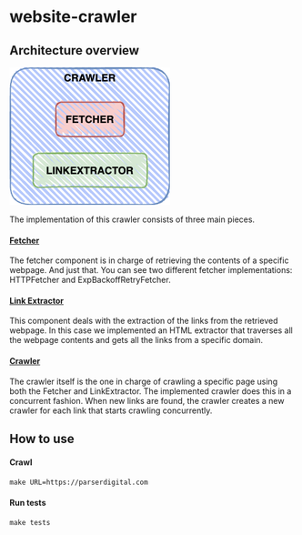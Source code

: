# website-crawler

## Architecture overview
![Basic architecture](assets/crawler-architecture.png)

The implementation of this crawler consists of three main pieces.

#### [Fetcher](pkg/fetcher)
The fetcher component is in charge of retrieving the contents of a specific webpage. And just that.
You can see two different fetcher implementations: HTTPFetcher and ExpBackoffRetryFetcher.

#### [Link Extractor](pkg/linkextractor)
This component deals with the extraction of the links from the retrieved webpage. 
In this case we implemented an HTML extractor that traverses all the webpage contents and gets all the links from a specific domain.

#### [Crawler](pkg/crawler)
The crawler itself is the one in charge of crawling a specific page using both the Fetcher and LinkExtractor.
The implemented crawler does this in a concurrent fashion. When new links are found, the crawler creates a new crawler for each link that starts crawling concurrently.

## How to use

#### Crawl
```shell
make URL=https://parserdigital.com
```

#### Run tests
```shell
make tests
```

